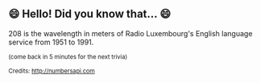 ## :smile: Hello! Did you know that... :smile:
208 is the wavelength in meters of Radio Luxembourg's English language service from 1951 to 1991.

<sup>(come back in 5 minutes for the next trivia)</sup>


<sup>Credits: http://numbersapi.com</sup>
